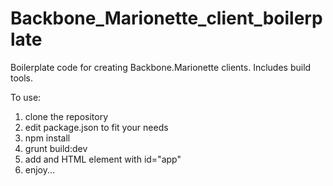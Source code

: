 Backbone_Marionette_client_boilerplate
======================================

Boilerplate code for creating Backbone.Marionette clients. Includes build tools.

To use:
1. clone the repository
2. edit package.json to fit your needs
3. npm install
4. grunt build:dev
5. add and HTML element with id="app"
6. enjoy...
